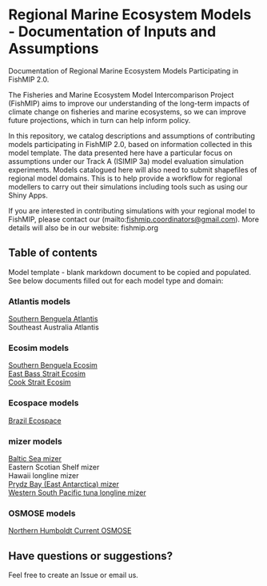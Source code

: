 # Regional Marine Ecosystem Models - Documentation of Inputs and Assumptions

Documentation of Regional Marine Ecosystem Models Participating in FishMIP 2.0.

The Fisheries and Marine Ecosystem Model Intercomparison Project (FishMIP) aims to improve our understanding of the long-term impacts of climate change on fisheries and marine ecosystems, so we can improve future projections, which in turn can help inform policy.

In this repository, we catalog descriptions and assumptions of contributing models participating in FishMIP 2.0, based on information collected in this model template. The data presented here have a particular focus on assumptions under our Track A (ISIMIP 3a) model evaluation simulation experiments. Models catalogued here will also need to submit shapefiles of regional model domains. This is to help provide a workflow for regional modellers to carry out their simulations including tools such as using our Shiny Apps.

If you are interested in contributing simulations with your regional model to FishMIP, please contact our (mailto:fishmip.coordinators@gmail.com). More details will also be in our website: fishmip.org

## Table of contents

Model template - blank markdown document to be copied and populated. See below documents filled out for each model type and domain:

### Atlantis models

[Southern Benguela Atlantis](https://github.com/Fish-MIP/Regional_MEM_Model_Templates/blob/main/Atlantis%20Models/Atlantis_Southern_Benguela.md)\
Southeast Australia Atlantis

### Ecosim models

[Southern Benguela Ecosim](https://github.com/Fish-MIP/Regional_MEM_Model_Templates/blob/main/Ecosim%20models/SouthernBenguela_EcoSIM.md)\
[East Bass Strait Ecosim](https://github.com/Fish-MIP/Regional_MEM_Model_Templates/blob/main/Ecosim%20models/EWE_EastBassStrait.md)\
[Cook Strait Ecosim](https://github.com/Fish-MIP/Regional_MEM_Model_Templates/blob/main/Ecosim%20models/EWE_CookStrait.md)

### Ecospace models

[Brazil Ecospace](https://github.com/Fish-MIP/Regional_MEM_Model_Templates/blob/main/Ecospace%20models/BrazilNortheastern_ECOSPACE.md)

### mizer models

[Baltic Sea mizer\
](https://github.com/Fish-MIP/Regional_MEM_Model_Templates/blob/main/Mizer%20models/balticsea_mizer.md)Eastern Scotian Shelf mizer\
Hawaii longline mizer\
[Prydz Bay (East Antarctica) mizer](https://github.com/Fish-MIP/Regional_MEM_Model_Templates/blob/main/Mizer%20models/PrydzBay_MIZER.md)\
[Western South Pacific tuna longline mizer](https://github.com/Fish-MIP/Regional_MEM_Model_Templates/blob/main/Mizer%20models/WesternPacificOcean_MIZER.md)

### OSMOSE models

[Northern Humboldt Current OSMOSE](https://github.com/Fish-MIP/Regional_MEM_Model_Templates/blob/main/OSMOSE%20models/NorthernHumboldt_OSMOSE.md)

## Have questions or suggestions?

Feel free to create an Issue or email us.

